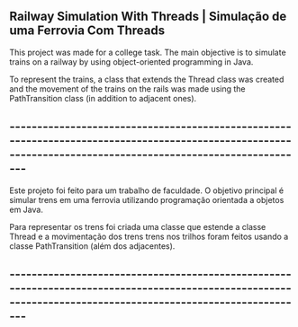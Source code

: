 ##  Railway Simulation With Threads | Simulação de uma Ferrovia Com Threads

This project was made for a college task. The main objective is to simulate trains on a railway by using object-oriented programming in Java. 

To represent the trains, a class that extends the Thread class was created and the movement of the 
trains on the rails was made using the PathTransition class (in addition to adjacent ones).

## ------------------------------------------------------------------------------------------------------------------------------------------------------------

Este projeto foi feito para um trabalho de faculdade. O objetivo principal é simular trens em uma ferrovia utilizando programação orientada a objetos em Java.

Para representar os trens foi criada uma classe que estende a classe Thread e a movimentação dos trens
trens nos trilhos foram feitos usando a classe PathTransition (além dos adjacentes).

## ------------------------------------------------------------------------------------------------------------------------------------------------------------
